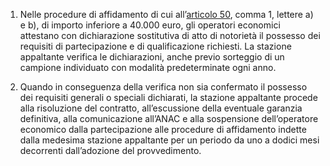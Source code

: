 1. Nelle procedure di affidamento di cui all’[articolo 50](/index.html?article=articolo-50&version=2), comma 1, lettere a) e b), di importo inferiore a 40.000 euro, gli operatori economici attestano con dichiarazione sostitutiva di atto di notorietà il possesso dei requisiti di partecipazione e di qualificazione richiesti. La stazione appaltante verifica le dichiarazioni, anche previo sorteggio di un campione individuato con modalità predeterminate ogni anno. 

2. Quando in conseguenza della verifica non sia confermato il possesso dei requisiti generali o speciali dichiarati, la stazione appaltante procede alla risoluzione del contratto, all’escussione della eventuale garanzia definitiva, alla comunicazione all’ANAC e alla sospensione dell’operatore economico dalla partecipazione alle procedure di affidamento indette dalla medesima stazione appaltante per un periodo da uno a dodici mesi decorrenti dall’adozione del provvedimento.